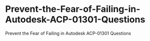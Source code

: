 # Prevent-the-Fear-of-Failing-in-Autodesk-ACP-01301-Questions
Prevent the Fear of Failing in Autodesk ACP-01301 Questions
